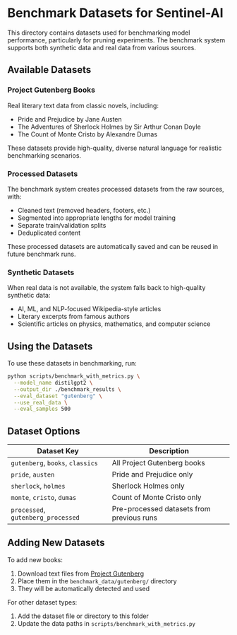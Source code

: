 # Benchmark Datasets for Sentinel-AI

This directory contains datasets used for benchmarking model performance, particularly for pruning experiments. The benchmark system supports both synthetic data and real data from various sources.

## Available Datasets

### Project Gutenberg Books

Real literary text data from classic novels, including:
- Pride and Prejudice by Jane Austen
- The Adventures of Sherlock Holmes by Sir Arthur Conan Doyle
- The Count of Monte Cristo by Alexandre Dumas

These datasets provide high-quality, diverse natural language for realistic benchmarking scenarios.

### Processed Datasets

The benchmark system creates processed datasets from the raw sources, with:
- Cleaned text (removed headers, footers, etc.)
- Segmented into appropriate lengths for model training
- Separate train/validation splits
- Deduplicated content

These processed datasets are automatically saved and can be reused in future benchmark runs.

### Synthetic Datasets

When real data is not available, the system falls back to high-quality synthetic data:
- AI, ML, and NLP-focused Wikipedia-style articles
- Literary excerpts from famous authors
- Scientific articles on physics, mathematics, and computer science

## Using the Datasets

To use these datasets in benchmarking, run:

```bash
python scripts/benchmark_with_metrics.py \
  --model_name distilgpt2 \
  --output_dir ./benchmark_results \
  --eval_dataset "gutenberg" \
  --use_real_data \
  --eval_samples 500
```

## Dataset Options

| Dataset Key | Description |
|-------------|-------------|
| `gutenberg`, `books`, `classics` | All Project Gutenberg books |
| `pride`, `austen` | Pride and Prejudice only |
| `sherlock`, `holmes` | Sherlock Holmes only |
| `monte`, `cristo`, `dumas` | Count of Monte Cristo only |
| `processed`, `gutenberg_processed` | Pre-processed datasets from previous runs |

## Adding New Datasets

To add new books:
1. Download text files from [Project Gutenberg](https://www.gutenberg.org/)
2. Place them in the `benchmark_data/gutenberg/` directory
3. They will be automatically detected and used

For other dataset types:
1. Add the dataset file or directory to this folder
2. Update the data paths in `scripts/benchmark_with_metrics.py`